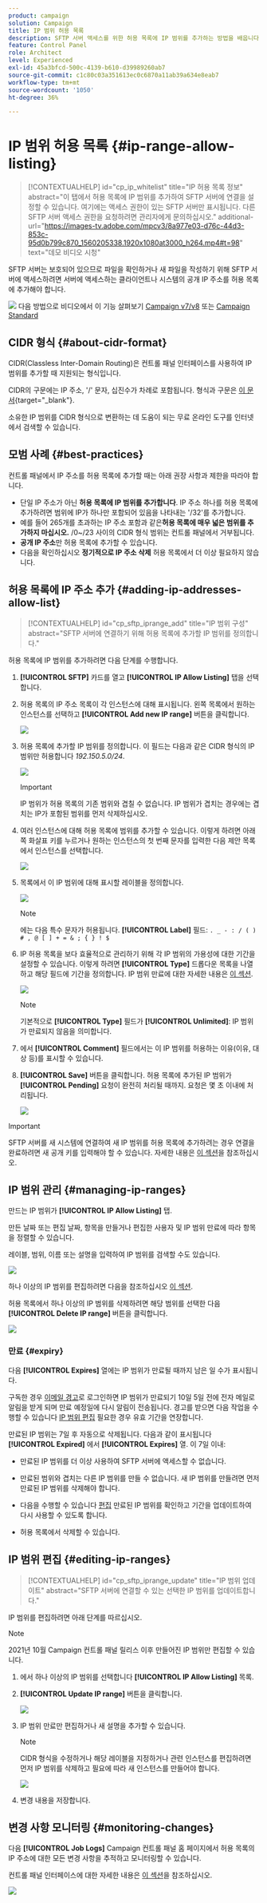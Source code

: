 ```yaml
---
product: campaign
solution: Campaign
title: IP 범위 허용 목록
description: SFTP 서버 액세스를 위한 허용 목록에 IP 범위를 추가하는 방법을 배웁니다.
feature: Control Panel
role: Architect
level: Experienced
exl-id: 45a3bfcd-500c-4139-b610-d39989260ab7
source-git-commit: c1c80c03a351613ec0c6870a11ab39a634e8eab7
workflow-type: tm+mt
source-wordcount: '1050'
ht-degree: 36%

---
```


# IP 범위 허용 목록 {#ip-range-allow-listing}

>[!CONTEXTUALHELP]
>id="cp_ip_whitelist"
>title="IP 허용 목록 정보"
>abstract="이 탭에서 허용 목록에 IP 범위를 추가하여 SFTP 서버에 연결을 설정할 수 있습니다. 여기에는 액세스 권한이 있는 SFTP 서버만 표시됩니다. 다른 SFTP 서버 액세스 권한을 요청하려면 관리자에게 문의하십시오."
>additional-url="https://images-tv.adobe.com/mpcv3/8a977e03-d76c-44d3-853c-95d0b799c870_1560205338.1920x1080at3000_h264.mp4#t=98" text="데모 비디오 시청"

SFTP 서버는 보호되어 있으므로 파일을 확인하거나 새 파일을 작성하기 위해 SFTP 서버에 액세스하려면 서버에 액세스하는 클라이언트나 시스템의 공개 IP 주소를 허용 목록에 추가해야 합니다.

![](assets/do-not-localize/how-to-video.png) 다음 방법으로 비디오에서 이 기능 살펴보기 [Campaign v7/v8](https://experienceleague.adobe.com/docs/campaign-classic-learn/control-panel/sftp-management/adding-ip-range-to-allow-list.html#sftp-management) 또는 [Campaign Standard](https://experienceleague.adobe.com/docs/campaign-standard-learn/control-panel/sftp-management/adding-ip-range-to-allow-list.html#sftp-management)

## CIDR 형식 {#about-cidr-format}

CIDR(Classless Inter-Domain Routing)은 컨트롤 패널 인터페이스를 사용하여 IP 범위를 추가할 때 지원되는 형식입니다.

CIDR의 구문에는 IP 주소, &#39;/&#39; 문자, 십진수가 차례로 포함됩니다. 형식과 구문은 [이 문서](https://whatismyipaddress.com/cidr){target=&quot;_blank&quot;}.

소유한 IP 범위를 CIDR 형식으로 변환하는 데 도움이 되는 무료 온라인 도구를 인터넷에서 검색할 수 있습니다.

## 모범 사례 {#best-practices}

컨트롤 패널에서 IP 주소를 허용 목록에 추가할 때는 아래 권장 사항과 제한을 따라야 합니다.

* 단일 IP 주소가 아닌 **허용 목록에 IP 범위를 추가합니다**. IP 주소 하나를 허용 목록에 추가하려면 범위에 IP가 하나만 포함되어 있음을 나타내는 &#39;/32&#39;를 추가합니다.
* 예를 들어 265개를 초과하는 IP 주소 포함과 같은&#x200B;**허용 목록에 매우 넓은 범위를 추가하지 마십시오.** /0~/23 사이의 CIDR 형식 범위는 컨트롤 패널에서 거부됩니다.
* **공개 IP 주소**&#x200B;만 허용 목록에 추가할 수 있습니다.
* 다음을 확인하십시오 **정기적으로 IP 주소 삭제** 허용 목록에서 더 이상 필요하지 않습니다.

## 허용 목록에 IP 주소 추가 {#adding-ip-addresses-allow-list}

>[!CONTEXTUALHELP]
>id="cp_sftp_iprange_add"
>title="IP 범위 구성"
>abstract="SFTP 서버에 연결하기 위해 허용 목록에 추가할 IP 범위를 정의합니다."

허용 목록에 IP 범위를 추가하려면 다음 단계를 수행합니다.

1. **[!UICONTROL SFTP]** 카드를 열고 **[!UICONTROL IP Allow Listing]** 탭을 선택합니다.
1. 허용 목록의 IP 주소 목록이 각 인스턴스에 대해 표시됩니다. 왼쪽 목록에서 원하는 인스턴스를 선택하고 **[!UICONTROL Add new IP range]** 버튼을 클릭합니다.

   ![](assets/control_panel_add_range.png)

1. 허용 목록에 추가할 IP 범위를 정의합니다. 이 필드는 다음과 같은 CIDR 형식의 IP 범위만 허용합니다 *192.150.5.0/24*.

   ![](assets/control_panel_add_range4.png)

   >[!IMPORTANT]
   >
   >IP 범위가 허용 목록의 기존 범위와 겹칠 수 없습니다. IP 범위가 겹치는 경우에는 겹치는 IP가 포함된 범위를 먼저 삭제하십시오.

1. 여러 인스턴스에 대해 허용 목록에 범위를 추가할 수 있습니다. 이렇게 하려면 아래쪽 화살표 키를 누르거나 원하는 인스턴스의 첫 번째 문자를 입력한 다음 제안 목록에서 인스턴스를 선택합니다.

   ![](assets/control_panel_add_range3.png)

1. 목록에서 이 IP 범위에 대해 표시할 레이블을 정의합니다.

   ![](assets/control_panel_add_range2.png)

   >[!NOTE]
   >
   >에는 다음 특수 문자가 허용됩니다. **[!UICONTROL Label]** 필드:
   > `. _ - : / ( ) # , @ [ ] + = & ; { } ! $`

1. IP 허용 목록을 보다 효율적으로 관리하기 위해 각 IP 범위의 가용성에 대한 기간을 설정할 수 있습니다. 이렇게 하려면 **[!UICONTROL Type]** 드롭다운 목록을 나열하고 해당 필드에 기간을 정의합니다. IP 범위 만료에 대한 자세한 내용은 [이 섹션](#expiry).

   ![](assets/control_panel_add_range5.png)

   >[!NOTE]
   >
   >기본적으로 **[!UICONTROL Type]** 필드가 **[!UICONTROL Unlimited]**: IP 범위가 만료되지 않음을 의미합니다.

1. 에서 **[!UICONTROL Comment]** 필드에서는 이 IP 범위를 허용하는 이유(이유, 대상 등)를 표시할 수 있습니다.

1. **[!UICONTROL Save]** 버튼을 클릭합니다. 허용 목록에 추가된 IP 범위가 **[!UICONTROL Pending]** 요청이 완전히 처리될 때까지. 요청은 몇 초 이내에 처리됩니다.

   ![](assets/control_panel_add_range6.png)

>[!IMPORTANT]
>
>SFTP 서버를 새 시스템에 연결하여 새 IP 범위를 허용 목록에 추가하려는 경우 연결을 완료하려면 새 공개 키를 입력해야 할 수 있습니다. 자세한 내용은 [이 섹션](key-management.md)을 참조하십시오.

## IP 범위 관리 {#managing-ip-ranges}

만드는 IP 범위가 **[!UICONTROL IP Allow Listing]** 탭.

만든 날짜 또는 편집 날짜, 항목을 만들거나 편집한 사용자 및 IP 범위 만료에 따라 항목을 정렬할 수 있습니다.

레이블, 범위, 이름 또는 설명을 입력하여 IP 범위를 검색할 수도 있습니다.

![](assets/control_panel_allow_list_sort.png)

하나 이상의 IP 범위를 편집하려면 다음을 참조하십시오 [이 섹션](#editing-ip-ranges).

허용 목록에서 하나 이상의 IP 범위를 삭제하려면 해당 범위를 선택한 다음 **[!UICONTROL Delete IP range]** 버튼을 클릭합니다.

![](assets/control_panel_delete_range.png)

### 만료 {#expiry}

다음 **[!UICONTROL Expires]** 열에는 IP 범위가 만료될 때까지 남은 일 수가 표시됩니다.

구독한 경우 [이메일 경고](../../performance-monitoring/using/email-alerting.md)로 로그인하면 IP 범위가 만료되기 10일 5일 전에 전자 메일로 알림을 받게 되며 만료 예정일에 다시 알림이 전송됩니다. 경고를 받으면 다음 작업을 수행할 수 있습니다 [IP 범위 편집](#editing-ip-ranges) 필요한 경우 유효 기간을 연장합니다.

만료된 IP 범위는 7일 후 자동으로 삭제됩니다. 다음과 같이 표시됩니다 **[!UICONTROL Expired]** 에서 **[!UICONTROL Expires]** 열. 이 7일 이내:

* 만료된 IP 범위를 더 이상 사용하여 SFTP 서버에 액세스할 수 없습니다.

* 만료된 범위와 겹치는 다른 IP 범위를 만들 수 없습니다. 새 IP 범위를 만들려면 먼저 만료된 IP 범위를 삭제해야 합니다.

* 다음을 수행할 수 있습니다 [편집](#editing-ip-ranges) 만료된 IP 범위를 확인하고 기간을 업데이트하여 다시 사용할 수 있도록 합니다.

* 허용 목록에서 삭제할 수 있습니다.

## IP 범위 편집 {#editing-ip-ranges}

>[!CONTEXTUALHELP]
>id="cp_sftp_iprange_update"
>title="IP 범위 업데이트"
>abstract="SFTP 서버에 연결할 수 있는 선택한 IP 범위를 업데이트합니다."

IP 범위를 편집하려면 아래 단계를 따르십시오.

>[!NOTE]
>
>2021년 10월 Campaign 컨트롤 패널 릴리스 이후 만들어진 IP 범위만 편집할 수 있습니다.

<!--Edition is not available for IP ranges that have been created before the Control Panel October 2021 release.-->

1. 에서 하나 이상의 IP 범위를 선택합니다 **[!UICONTROL IP Allow Listing]** 목록.

1. **[!UICONTROL Update IP range]** 버튼을 클릭합니다.

   ![](assets/control_panel_edit_range.png)

1. IP 범위 만료만 편집하거나 새 설명을 추가할 수 있습니다.

   >[!NOTE]
   >
   >CIDR 형식을 수정하거나 해당 레이블을 지정하거나 관련 인스턴스를 편집하려면 먼저 IP 범위를 삭제하고 필요에 따라 새 인스턴스를 만들어야 합니다.

   ![](assets/control_panel_edit_range2.png)

1. 변경 내용을 저장합니다.

## 변경 사항 모니터링 {#monitoring-changes}

다음 **[!UICONTROL Job Logs]** Campaign 컨트롤 패널 홈 페이지에서 허용 목록의 IP 주소에 대한 모든 변경 사항을 추적하고 모니터링할 수 있습니다.

컨트롤 패널 인터페이스에 대한 자세한 내용은 [이 섹션](../../discover/using/discovering-the-interface.md)을 참조하십시오.

![](assets/control_panel_ip_log.png)
